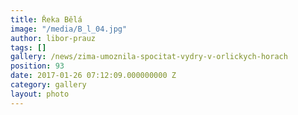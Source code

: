 ```yaml
---
title: Řeka Bělá
image: "/media/B_l_04.jpg"
author: libor-prauz
tags: []
gallery: /news/zima-umoznila-spocitat-vydry-v-orlickych-horach
position: 93
date: 2017-01-26 07:12:09.000000000 Z
category: gallery
layout: photo
---
```

